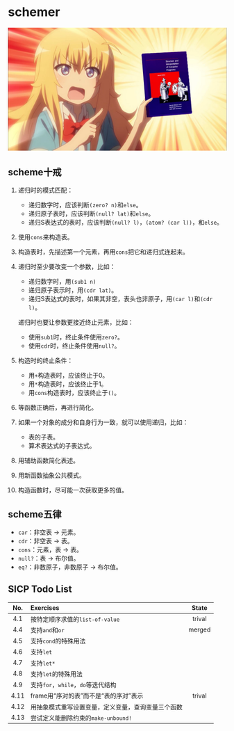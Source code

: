 # schemer

![image](https://github.com/jihandong/scheme-interpreter/blob/main/pic/sicp-is-good.jpg)

## scheme十戒
1. 递归时的模式匹配：
   - 递归数字时，应该判断`(zero? n)`和`else`。
   - 递归原子表时，应该判断`(null? lat)`和`else`。
   - 递归S表达式的表时，应该判断`(null? l)`，`(atom? (car l))`，和`else`。
2. 使用`cons`来构造表。
3. 构造表时，先描述第一个元素，再用`cons`把它和递归式连起来。
4. 递归时至少要改变一个参数，比如：
   - 递归数字时，用`(sub1 n)`
   - 递归原子表示时，用`(cdr lat)`。
   - 递归S表达式的表时，如果其非空，表头也非原子，用`(car l)`和`(cdr l)`。

   递归时也要让参数更接近终止元素，比如：
   - 使用`sub1`时，终止条件使用`zero?`。
   - 使用`cdr`时，终止条件使用`null?`。
5. 构造时的终止条件：
   - 用`+`构造表时，应该终止于0。
   - 用`*`构造表时，应该终止于1。
   - 用`cons`构造表时，应该终止于`()`。
6. 等函数正确后，再进行简化。
7. 如果一个对象的成分和自身行为一致，就可以使用递归，比如：
   - 表的子表。
   - 算术表达式的子表达式。
8. 用辅助函数简化表述。
9. 用新函数抽象公共模式。
10. 构造函数时，尽可能一次获取更多的值。

## scheme五律
- `car`：非空表 -> 元素。
- `cdr`：非空表 -> 表。
- `cons`：元素，表 -> 表。
- `null?`：表 -> 布尔值。
- `eq?`：非数原子，非数原子 -> 布尔值。

## SICP Todo List

|No.|Exercises|State|
|:-:|:-|:-:|
|4.1|按特定顺序求值的`list-of-value`|trival|
|4.4|支持`and`和`or`|merged|
|4.5|支持`cond`的特殊用法||
|4.6|支持`let`||
|4.7|支持`let*`||
|4.8|支持`let`的特殊用法||
|4.9|支持`for`，`while`，`do`等迭代结构||
|4.11|frame用“序对的表”而不是“表的序对”表示|trival|
|4.12|用抽象模式重写设置变量，定义变量，查询变量三个函数||
|4.13|尝试定义能删除约束的`make-unbound!`||
